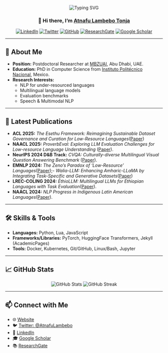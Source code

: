 <!-- Banner / Hero Section -->
<p align="center">
  <img src="https://readme-typing-svg.herokuapp.com?font=Fira+Code&size=28&pause=1000&center=true&width=680&lines=Welcome+to+my+GitHub+Profile!;I'm+Atnafu+Lambebo+Tonja" alt="Typing SVG" />
</p>

<h3 align="center">👋 Hi there, I’m <a href="https://atnafuatx.github.io">Atnafu Lambebo Tonja</a></h3>

<p align="center">
  <a href="https://www.linkedin.com/in/atnafu-lambebo-t-6b21a5184/"><img alt="LinkedIn" src="https://img.shields.io/badge/LinkedIn-%230077B5.svg?style=for-the-badge&logo=linkedin&logoColor=white"/></a>
  <a href="https://twitter.com/AtnafuLambebo"><img alt="Twitter" src="https://img.shields.io/badge/Twitter-1DA1F2?style=for-the-badge&logo=twitter&logoColor=white"/></a>
  <a href="https://github.com/atnafuatx"><img alt="GitHub" src="https://img.shields.io/badge/GitHub-%2312100E.svg?style=for-the-badge&logo=github&logoColor=white"/></a>
  <a href="https://www.researchgate.net/profile/Atnafu_Lambebo"><img alt="ResearchGate" src="https://img.shields.io/badge/ResearchGate-%2300CCBB.svg?style=for-the-badge&logo=researchgate&logoColor=white"/></a>
  <a href="https://scholar.google.com/citations?user=rubyApkAAAAJ&hl=en"><img alt="Google Scholar" src="https://img.shields.io/badge/Google_Scholar-%234285F4.svg?style=for-the-badge&logo=google-scholar&logoColor=white"/></a>
</p>

---

## 🏢 About Me  
- **Position:** Postdoctoral Researcher at [MBZUAI](https://mbzuai.ac.ae), Abu Dhabi, UAE.  
- **Education:** PhD in Computer Science from [Instituto Politécnico Nacional](https://www.ipn.mx), Mexico. 
- **Research Interests:**  
  - NLP for under-resourced languages  
  - Multilingual language models  
  - Evaluation benchmarks  
  - Speech & Multimodal NLP  


---

## 📰 Latest Publications 
- **ACL 2025:** *The Esethu Framework: Reimagining Sustainable Dataset Governance and Curation for Low-Resource Languages*([Paper](https://arxiv.org/abs/2502.15916))
- **NAACL 2025:** *ProverbEval: Exploring LLM Evaluation Challenges for Low-resource Language Understanding* ([Paper](https://arxiv.org/abs/2411.05049)).  
- **NeurIPS 2024 D&B Track:** *CVQA: Culturally-diverse Multilingual Visual Question Answering Benchmark* ([Paper](https://arxiv.org/abs/XXXXXXX)).  
- **EMNLP 2024:** *The Zeno’s Paradox of ‘Low-Resource’ Languages*([Paper](https://arxiv.org/abs/410.20817));- *Walia-LLM: Enhancing Amharic-LLaMA by Integrating Task-Specific and Generative Datasets*([Paper](https://aclanthology.org/2024.findings-emnlp.25.pdf))  
- **LREC-COLING 2024:** *EthioLLM: Multilingual LLMs for Ethiopian Languages with Task Evaluation*([Paper](https://arxiv.org/abs/2403.13737)).  
- **NAACL 2024:** *NLP Progress in Indigenous Latin American Languages*([Paper](https://arxiv.org/abs/2404.05365)).  


---

## 🛠️ Skills & Tools  
- **Languages:** Python, Lua, JavaScript  
- **Frameworks/Libraries:** PyTorch, HuggingFace Transformers, Jekyll (AcademicPages)  
- **Tools:** Docker, Kubernetes, Git/GitHub, Linux/Bash, Jupyter  

---


## 📈 GitHub Stats  
<p align="center">
  <img src="https://github-readme-stats.vercel.app/api?username=atnafuatx&show_icons=true&theme=transparent&count_private=true&hide_border=true&hide_rank=true" alt="GitHub Stats" />
  <img src="https://github-readme-streak-stats.herokuapp.com/?user=atnafuatx&theme=transparent&hide_border=true" alt="GitHub Streak" />
 

</p>

---

## 📫 Connect with Me  
- 🌐 [Website](https://atnafuatx.github.io)  
- 🐦 [Twitter: @AtnafuLambebo](https://twitter.com/AtnafuLambebo)  
- 💼 [LinkedIn](https://www.linkedin.com/in/atnafu-lambebo-6b21a5184)  
- 🎓 [Google Scholar](https://scholar.google.com/citations?user=rubyApkAAAAJ&hl=en)  
- 📚 [ResearchGate](https://www.researchgate.net/profile/Atnafu_Lambebo)  
